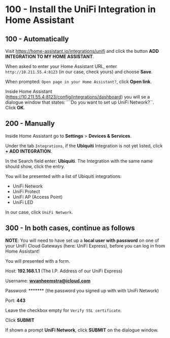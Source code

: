 # 100 - Install the UniFi Integration in Home Assistant

## 100 - Automatically

Visit https://home-assistant.io/integrations/unifi and click the button **ADD INTEGRATION TO MY HOME ASSISTANT**.

When asked to enter your Home Assistant URL, enter ```http://10.211.55.4:8123``` (in our case, check yours) and choose **Save**.

When prompted: ```Open page in your Home Assistant?```, click **Open link**.

Inside Home Assistant (https://10.211.55.4:8123/config/integrations/dashboard) you will se a dialogue window that states: ```Do you want to set up UniFi Network?``. Click **OK**.

## 200 - Manually
 
Inside Home Assistant go to **Settings** > **Devices & Services**.

Under the tab ```Integrations```, if the **Ubiquiti** Integration is not yet listed, click **+ ADD INTEGRATION**.

In the Search field enter: **Ubiquiti**. The Integration with the same name should show, click the entry.

You will be presented with a list of Ubiquiti integrations:

- UniFi Network
- UniFi Protect
- UniFi AP (Access Point)
- UniFi LED

In our case, click ```UniFi Network```.

## 300 - In both cases, continue as follows

**NOTE**: You will need to have set up a **local user with password** on one of your UniFi Cloud Gateways (here: UniFi Express), before you can log in from Home Assistant!

You will presented with a form.

Host: **192.168.1.1** (The I.P. Address of our UniFi Express)

Username: **wvanheemstra@icloud.com**

Password: ******* (the password you signed up with with UniFi Network)

Port: **443**

Leave the checkbox empty for ```Verify SSL certificate```.

Click **SUBMIT**

If shown a prompt **UniFi Network**, click **SUBMIT** on the dialogue window.

